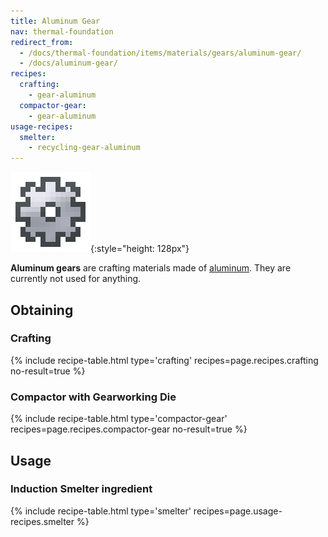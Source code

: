 ```yaml
---
title: Aluminum Gear
nav: thermal-foundation
redirect_from:
  - /docs/thermal-foundation/items/materials/gears/aluminum-gear/
  - /docs/aluminum-gear/
recipes:
  crafting:
    - gear-aluminum
  compactor-gear:
    - gear-aluminum
usage-recipes:
  smelter:
    - recycling-gear-aluminum
---
```


![Aluminum gear](/assets/images/thermal-foundation/gear-aluminum.png){:style="height: 128px"}


**Aluminum gears** are crafting materials made of
[aluminum](/docs/thermal-foundation/aluminum-ingot/). They are currently not used for anything.


Obtaining
---------

### Crafting
{% include recipe-table.html type='crafting' recipes=page.recipes.crafting no-result=true %}

### Compactor with Gearworking Die
{% include recipe-table.html type='compactor-gear' recipes=page.recipes.compactor-gear no-result=true %}


Usage
-----

### Induction Smelter ingredient
{% include recipe-table.html type='smelter' recipes=page.usage-recipes.smelter %}

